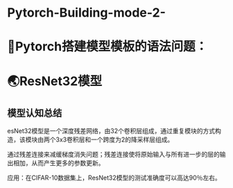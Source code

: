 # Pytorch-Building-mode-2-

# 📜Pytorch搭建模型模板的语法问题：


# 🌏ResNet32模型
## 模型认知总结
esNet32模型是一个深度残差网络，由32个卷积层组成，通过重复模块的方式构造，该模块由两个3x3卷积层和一个跨度为2的降采样层组成。

通过残差连接来减缓梯度消失问题；残差连接使将原始输入与所有进一步的层的输出相加，从而产生更多的参数更新。

应用：在CIFAR-10数据集上，ResNet32模型的测试准确度可以高达90％左右。
##
